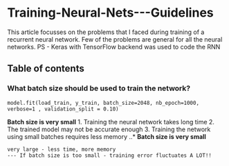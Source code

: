 # Training-Neural-Nets---Guidelines
This article focusses on the problems that I faced during training of a recurrent neural network. Few of the problems are general for all the neural networks. 
PS - Keras with TensorFlow backend was used to code the RNN

## Table of contents
 
### What batch size should be used to train the network?
    model.fit(load_train, y_train, batch_size=2048, nb_epoch=1000, verbose=1 , validation_split = 0.10)
 **Batch size is very small**
    1.  Training the neural network takes long time
    2.  The trained model may not be accurate enough
    3.  Training the network using small batches requires less memory
..* **Batch size is very small**
    
    very large - less time, more memory
    --- If batch size is too small - training error fluctuates A LOT!!




